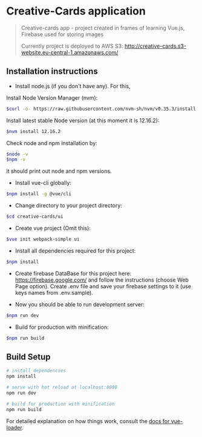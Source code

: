 # Creative-Cards application

> Creative-cards app - project created in frames of learning Vue.js, Firebase used for storing images
>
> Currently project is deployed to AWS S3: http://creative-cards.s3-website.eu-central-1.amazonaws.com/
## Installation instructions
- Install node.js (if you don't have any). For this,

Install Node Version Manager (nvm):
``` bash
$curl -o- https://raw.githubusercontent.com/nvm-sh/nvm/v0.35.3/install.sh | bash
```
Install latest stable Node version (at this moment it is 12.16.2):
```bash
$nvm install 12.16.2
```
Check node and npm installation by:
``` bash
$node -v
$npm -v
```
it should print out node and npm versions.

- Install vue-cli globally:
``` bash
$npm install -g @vue/cli

```
- Change directory to your project directory:
``` bash
$cd creative-cards/ui
```
- Create vue project (Omit this):
``` bash
$vue init webpack-simple ui
```
- Install all dependencies required for this project:
``` bash
$npm install
```
- Create firebase DataBase for this project here: https://firebase.google.com/ and follow the instructions (choose Web Page option).
Create .env file and save your firebase settings to it (use keys names from .env.sample).

- Now you should be able to run development server:
``` bash
$npm run dev
```
- Build for production with minification:
``` bash
$npm run build
```

## Build Setup

``` bash
# install dependencies
npm install

# serve with hot reload at localhost:8080
npm run dev

# build for production with minification
npm run build
```

For detailed explanation on how things work, consult the [docs for vue-loader](http://vuejs.github.io/vue-loader).
